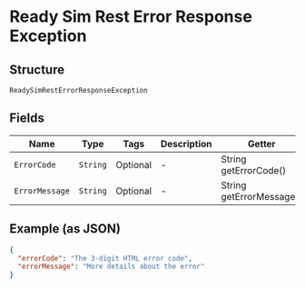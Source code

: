 
# Ready Sim Rest Error Response Exception

## Structure

`ReadySimRestErrorResponseException`

## Fields

| Name | Type | Tags | Description | Getter | Setter |
|  --- | --- | --- | --- | --- | --- |
| `ErrorCode` | `String` | Optional | - | String getErrorCode() | setErrorCode(String errorCode) |
| `ErrorMessage` | `String` | Optional | - | String getErrorMessage() | setErrorMessage(String errorMessage) |

## Example (as JSON)

```json
{
  "errorCode": "The 3-digit HTML error code",
  "errorMessage": "More details about the error"
}
```

